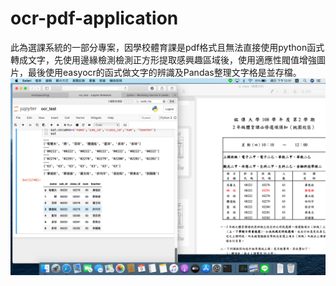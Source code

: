 ocr-pdf-application
==========
此為選課系統的一部分專案，因學校體育課是pdf格式且無法直接使用python函式轉成文字，先使用邊緣檢測檢測正方形提取感興趣區域後，使用適應性閥值增強圖片，最後使用easyocr的函式做文字的辨識及Pandas整理文字格是並存檔。
![](https://github.com/alanhc/ocr-pdf-application/blob/master/ocr.png)
